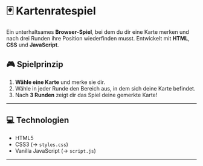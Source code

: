 # 🃏 Kartenratespiel

Ein unterhaltsames **Browser-Spiel**, bei dem du dir eine Karte merken und nach drei Runden ihre Position wiederfinden musst. Entwickelt mit **HTML**, **CSS** und **JavaScript**.

## 🎮 Spielprinzip

1. **Wähle eine Karte** und merke sie dir.
2. Wähle in jeder Runde den Bereich aus, in dem sich deine Karte befindet.
3. Nach **3 Runden** zeigt dir das Spiel deine gemerkte Karte!

---

## 💻 Technologien

- HTML5
- CSS3 (→ `styles.css`)
- Vanilla JavaScript (→ `script.js`)

---
